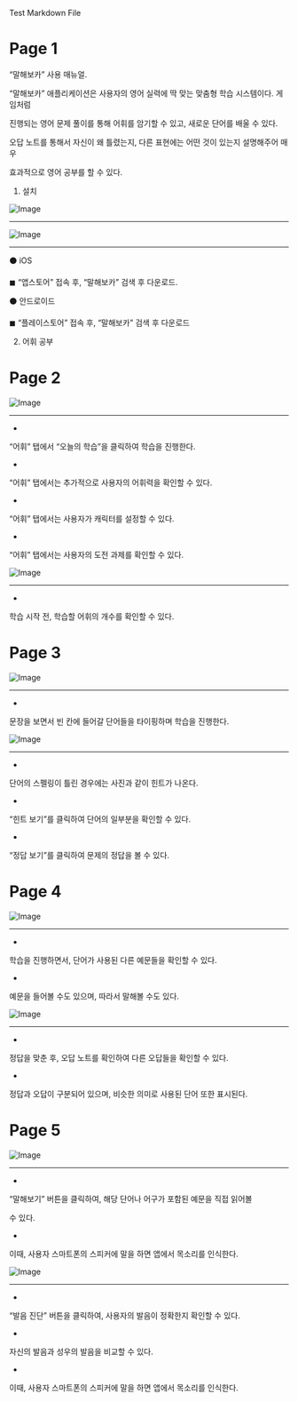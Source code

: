 Test Markdown File
# Page 1

“말해보카” 사용 매뉴얼. 


 


 “말해보카” 애플리케이션은 사용자의 영어 실력에 딱 맞는 맞춤형 학습 시스템이다. 게임처럼 


진행되는 영어 문제 풀이를 통해 어휘를 암기할 수 있고, 새로운 단어를 배울 수 있다.  


오답 노트를 통해서 자신이 왜 틀렸는지, 다른 표현에는 어떤 것이 있는지 설명해주어 매우 


효과적으로 영어 공부를 할 수 있다. 


 


1. 설치 


![Image](https://storage.googleapis.com/aschatbot-a50cf.appspot.com/ENG_Mannual_img1_1.png)


---

![Image](https://storage.googleapis.com/aschatbot-a50cf.appspot.com/ENG_Mannual_img1_2.png)


---

     
 


⚫ iOS 


◼ 
“앱스토어” 접속 후, “말해보카” 검색 후 다운로드. 


⚫ 안드로이드 


◼ 
“플레이스토어” 접속 후, “말해보카” 검색 후 다운로드 


 


2. 어휘 공부 


 


# Page 2

![Image](https://storage.googleapis.com/aschatbot-a50cf.appspot.com/ENG_Mannual_img2_1.png)


---

 


- 
“어휘” 탭에서 “오늘의 학습”을 클릭하여 학습을 진행한다. 


- 
“어휘” 탭에서는 추가적으로 사용자의 어휘력을 확인할 수 있다. 


- 
“어휘” 탭에서는 사용자가 캐릭터를 설정할 수 있다. 


- 
“어휘” 탭에서는 사용자의 도전 과제를 확인할 수 있다. 


![Image](https://storage.googleapis.com/aschatbot-a50cf.appspot.com/ENG_Mannual_img2_2.png)


---

 


- 
학습 시작 전, 학습할 어휘의 개수를 확인할 수 있다. 


# Page 3

![Image](https://storage.googleapis.com/aschatbot-a50cf.appspot.com/ENG_Mannual_img3_1.png)


---

 


- 
문장을 보면서 빈 칸에 들어갈 단어들을 타이핑하며 학습을 진행한다. 


![Image](https://storage.googleapis.com/aschatbot-a50cf.appspot.com/ENG_Mannual_img3_2.png)


---

 


- 
단어의 스펠링이 틀린 경우에는 사진과 같이 힌트가 나온다. 


- 
“힌트 보기”를 클릭하여 단어의 일부분을 확인할 수 있다. 


- 
“정답 보기”를 클릭하여 문제의 정답을 볼 수 있다. 


 
 


# Page 4

![Image](https://storage.googleapis.com/aschatbot-a50cf.appspot.com/ENG_Mannual_img4_1.png)


---

 


- 
학습을 진행하면서, 단어가 사용된 다른 예문들을 확인할 수 있다. 


- 
예문을 들어볼 수도 있으며, 따라서 말해볼 수도 있다. 


![Image](https://storage.googleapis.com/aschatbot-a50cf.appspot.com/ENG_Mannual_img4_2.png)


---

 


- 
정답을 맞춘 후, 오답 노트를 확인하여 다른 오답들을 확인할 수 있다. 


- 
정답과 오답이 구분되어 있으며, 비슷한 의미로 사용된 단어 또한 표시된다. 


# Page 5

![Image](https://storage.googleapis.com/aschatbot-a50cf.appspot.com/ENG_Mannual_img5_1.png)


---

 


- 
“말해보기” 버튼을 클릭하여, 해당 단어나 어구가 포함된 예문을 직접 읽어볼 


수 있다. 


- 
이때, 사용자 스마트폰의 스피커에 말을 하면 앱에서 목소리를 인식한다. 


![Image](https://storage.googleapis.com/aschatbot-a50cf.appspot.com/ENG_Mannual_img5_2.png)


---

 


- 
“발음 진단” 버튼을 클릭하여, 사용자의 발음이 정확한지 확인할 수 있다. 


- 
자신의 발음과 성우의 발음을 비교할 수 있다. 


- 
이때, 사용자 스마트폰의 스피커에 말을 하면 앱에서 목소리를 인식한다. 


 


